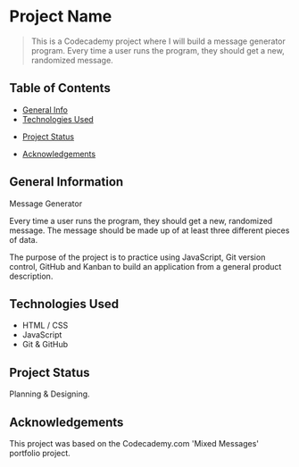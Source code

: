 # Project Name
> This is a Codecademy project where I will build a message generator program. Every time a user runs the program, they should get a new, randomized message.

## Table of Contents
* [General Info](#general-information)
* [Technologies Used](#technologies-used)
<!-- * [Features](#current-features)
* [Screenshots](#screenshots)
* [Setup](#setup)
* [Usage](#usage) -->
* [Project Status](#project-status)
<!-- * [Room for Improvement](#room-for-improvement) -->
* [Acknowledgements](#acknowledgements)
<!-- * [Contact](#contact)
* [License](#license) -->


## General Information
Message Generator

Every time a user runs the program, they should get a new, randomized message. The message should be made up of at least three different pieces of data.

The purpose of the project is to practice using JavaScript, Git version control, GitHub and Kanban to build an application from a general product description. 


## Technologies Used
- HTML / CSS
- JavaScript
- Git & GitHub

<!--
## Current Features



## Screenshots



## Setup
What are the project requirements/dependencies? Where are they listed? A requirements.txt or a Pipfile.lock file perhaps? Where is it located?

Proceed to describe how to install / setup one's local environment / get started with the project.


## Usage
How does one go about using it?
Provide various use cases and code examples here.

`write-your-code-here`

-->
## Project Status
Planning & Designing.

<!--
## Room for Improvement
Include areas you believe need improvement / could be improved. Also add TODOs for future development.

Room for improvement:
- Improvement to be done 1
- Improvement to be done 2

To do:
- Feature to be added 1
- Feature to be added 2

-->
## Acknowledgements
This project was based on the Codecademy.com 'Mixed Messages' portfolio project.

<!--
## Contact
Created by [@flynerdpl](https://www.flynerd.pl/) - feel free to contact me!


## License
This project is open source and available under the [... License]().
You don't have to include all sections - just the one's relevant to your project -->
